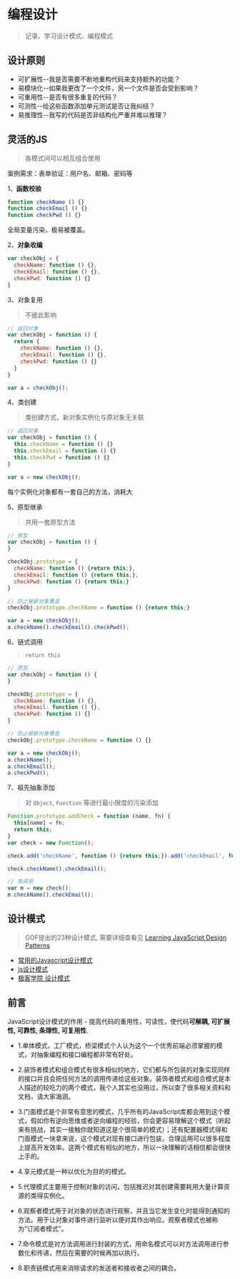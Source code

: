 # 编程设计

> 记录、学习设计模式、编程模式

## 设计原则

- 可扩展性--我是否需要不断地重构代码来支持额外的功能？
- 易模块化--如果我更改了一个文件，另一个文件是否会受到影响？
- 可重用性--是否有很多重复的代码？
- 可测性--给这些函数添加单元测试是否让我纠结？
- 易推理性--我写的代码是否非结构化严重并难以推理？

## 灵活的JS

> 各模式间可以相互组合使用

案例需求：表单验证：用户名、邮箱、密码等

1、**函数校验**

```js
function checkName () {}
function checkEmail () {}
function checkPwd () {}
```

全局变量污染，极易被覆盖。

2、**对象收编**

```js
var checkObj = {
  checkName: function () {},
  checkEmail: function () {},
  checkPwd: function () {}
}
```

3、对象复用

> 不彼此影响

```js
// 返回对象
var checkObj = function () {
  return {
    checkName: function () {},
    checkEmail: function () {},
    checkPwd: function () {}
  }
}

var a = checkObj();
```

4、类创建

> 类创建方式，新对象实例化与原对象无关联

```js
// 返回对象
var checkObj = function () {
  this.checkName = function () {}
  this.checkEmail = function () {}
  this.checkPwd = function () {}
}

var a = new checkObj();
```

每个实例化对象都有一套自己的方法，消耗大

5、原型继承

> 共用一套原型方法

```js
// 原型
var checkObj = function () {
}

checkObj.prototype = {
  checkName: function () {return this;},
  checkEmail: function () {return this;},
  checkPwd: function () {return this;}
}

// 防止被新对象覆盖
checkObj.prototype.checkName = function () {return this;}

var a = new checkObj();
a.checkName().checkEmail().checkPwd();
```

6、链式调用

> `return this`

```js
// 原型
var checkObj = function () {
}

checkObj.prototype = {
  checkName: function () {},
  checkEmail: function () {},
  checkPwd: function () {}
}

// 防止被新对象覆盖
checkObj.prototype.checkName = function () {}

var a = new checkObj();
a.checkName();
a.checkEmail();
a.checkPwd();
```

7、祖先抽象添加

> 对 `Object`, `Function` 等进行最小限度的污染添加

```js
Function.prototype.addCheck = function (name, fn) {
  this[name] = fn;
  return this;
}
var check = new Function();

check.add('checkName', function () {return this;}).add('checkEmail', function () {return this;});

check.checkName(),checkEmail();

// 类调用
var m = new check();
m.checkName(),checkEmail();
```

## 设计模式

> GOF提出的23种设计模式, 需要详细查看见  [Learning JavaScript Design Patterns](https://addyosmani.com/resources/essentialjsdesignpatterns/book/)

- [常用的Javascript设计模式](http://blog.jobbole.com/29454/)
- [js设计模式](http://www.cnblogs.com/Darren_code/archive/2011/08/31/JavascripDesignPatterns.html)
- [极客学院 设计模式](http://wiki.jikexueyuan.com/project/javascript-design-patterns/)

## 前言

JavaScript设计模式的作用 - 提高代码的重用性，可读性，使代码**可解耦, 可扩展性, 可靠性, 条理性, 可复用性**.

- 1.单体模式，工厂模式，桥梁模式个人认为这个一个优秀前端必须掌握的模式，对抽象编程和接口编程都非常有好处。

- 2.装饰者模式和组合模式有很多相似的地方，它们都与所包装的对象实现同样的接口并且会把任何方法的调用传递给这些对象。装饰者模式和组合模式是本人描述的较吃力的两个模式，我个人其实也没用过，所以查了很多相关资料和文档，请大家海涵。

- 3.门面模式是个非常有意思的模式，几乎所有的JavaScript库都会用到这个模式，假如你有逆向思维或者逆向编程的经验，你会更容易理解这个模式（听起来有挑战，其实一接触你就知道这是个很简单的模式）；还有配置器模式得和门面模式一块拿来说，这个模式对现有接口进行包装，合理运用可以很多程度上提高开发效率。这两个模式有相似的地方，所以一块理解的话相信都会很快上手的。

- 4.享元模式是一种以优化为目的的模式。

- 5.代理模式主要用于控制对象的访问，包括推迟对其创建需要耗用大量计算资源的类得实例化。

- 6.观察者模式用于对对象的状态进行观察，并且当它发生变化时能得到通知的方法。用于让对象对事件进行监听以便对其作出响应。观察者模式也被称为“订阅者模式”。

- 7.命令模式是对方法调用进行封装的方式，用命名模式可以对方法调用进行参数化和传递，然后在需要的时候再加以执行。

- 8.职责链模式用来消除请求的发送者和接收者之间的耦合。
